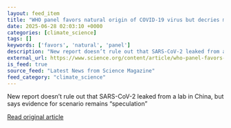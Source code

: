 ```yaml
---
layout: feed_item
title: "WHO panel favors natural origin of COVID-19 virus but decries missing evidence"
date: 2025-06-28 02:03:10 +0000
categories: [climate_science]
tags: []
keywords: ['favors', 'natural', 'panel']
description: "New report doesn’t rule out that SARS-CoV-2 leaked from a lab in China, but says evidence for scenario remains “speculation”"
external_url: https://www.science.org/content/article/who-panel-favors-natural-origin-covid-19-virus-decries-missing-evidence
is_feed: true
source_feed: "Latest News from Science Magazine"
feed_category: "climate_science"
---
```


New report doesn’t rule out that SARS-CoV-2 leaked from a lab in China, but says evidence for scenario remains “speculation”

[Read original article](https://www.science.org/content/article/who-panel-favors-natural-origin-covid-19-virus-decries-missing-evidence)
